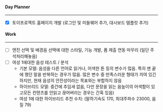 
#### Day Planner
---
- [x] 토이프로젝트 홈페이지 개발 (로그인 및 미들웨어 추가, 대시보드 템플릿 추가)


#### Work
---
- [ ] 엔진 선택 및 배경음 선택에 대한 스타일, 기능 개발, 폼 제출 연동 마무리 (일단 주석처리해놓음)
- [ ] 여성 1에대한 음성 테스트 / 분석
	- 기본 모델: 음성을 다른 언어로 읽거나, 어색한 톤 등의 변수가 많음. 특히 맨 끝에 했던 말을 반복하는 경우가 많음. 많은 변수 중 만족스러운 형태가 끼여 있긴 하지만, 현재 음성의 안전성이라는 목표와는 부합하지 않음 
	- 하이브리드 모델: 중간에 추임새 없음, 다만 문장을 읽는 음높이의 어색함이 있고모든 컨텐츠를 안읽고 끊어버리는 경우는 간혹 있음)
	- 여성 1에 대한 하이브리드 추천 수치: (말하기속도 170, 최대주파수 23000, 음질 79)